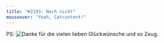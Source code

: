 ```yaml
---
title: "#2193: Noch nicht"
mouseover: "Yeah, Catcontent!"
---
```


PS:
<img src="http://www.fonflatter.de/bilder/dankekuchenfred_s.jpg" alt="Danke für die vielen lieben Glückwünsche und so Zeug." />
